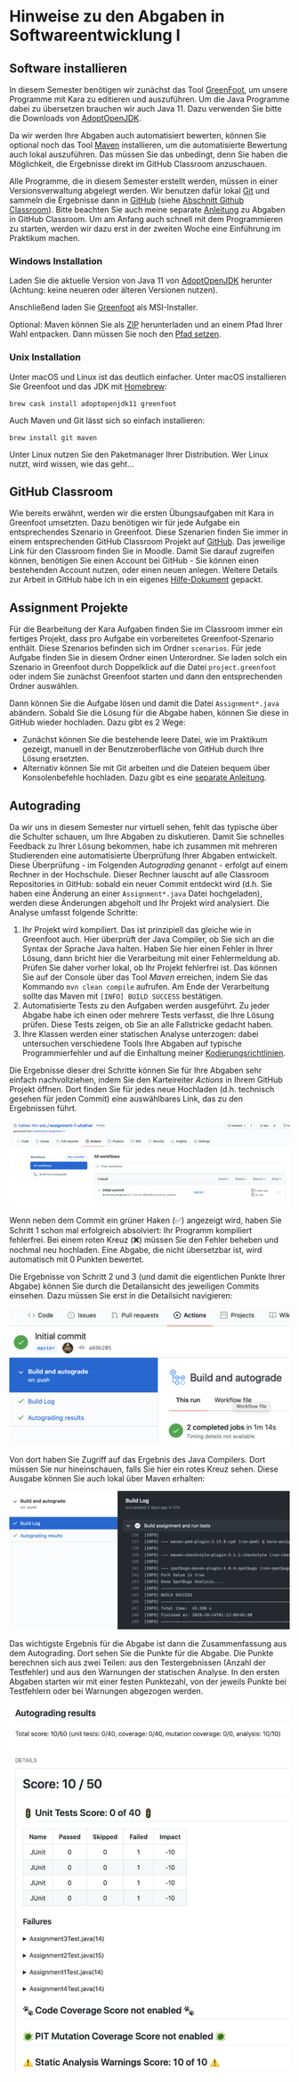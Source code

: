 # Hinweise zu den Abgaben in Softwareentwicklung I

## Software installieren

In diesem Semester benötigen wir zunächst das Tool [GreenFoot](https://www.greenfoot.org/download), 
um unsere Programme mit Kara zu editieren und auszuführen. Um die Java Programme dabei zu übersetzen brauchen wir auch
Java 11. Dazu verwenden Sie bitte die Downloads von [AdoptOpenJDK](https://adoptopenjdk.net).

Da wir werden Ihre Abgaben auch automatisiert bewerten, können Sie optional noch das Tool
[Maven](https://maven.apache.org/download.cgi) installieren, um die automatisierte Bewertung auch lokal auszuführen.
Das müssen Sie das  unbedingt, denn Sie haben die Möglichkeit, die Ergebnisse direkt im GitHub Classroom
anzuschauen.

Alle Programme, die in diesem Semester erstellt werden, müssen in einer Versionsverwaltung abgelegt werden.
Wir benutzen dafür lokal [Git](https://git-scm.com) und sammeln die Ergebnisse dann in [GitHub](https://github.com/)
(siehe [Abschnitt Github Classroom](#GitHub-classroom)).
Bitte beachten Sie auch meine separate
[Anleitung](https://github.com/uhafner/codingstyle/blob/master/doc/Arbeiten-mit-GitHub-Classroom.md)
zu Abgaben in GitHub Classroom. Um am Anfang auch schnell mit dem Programmieren zu starten, werden wir dazu erst
in der zweiten Woche eine Einführung im Praktikum machen.

### Windows Installation

Laden Sie die aktuelle Version von Java 11 von [AdoptOpenJDK](https://adoptopenjdk.net) herunter 
(Achtung: keine neueren oder älteren Versionen nutzen).

Anschließend laden Sie [Greenfoot](https://www.greenfoot.org/download) als MSI-Installer.

Optional: Maven können Sie als
[ZIP](https://ftp-stud.hs-esslingen.de/pub/Mirrors/ftp.apache.org/dist/maven/maven-3/3.6.3/binaries/apache-maven-3.6.3-bin.zip)
herunterladen und an einem Pfad Ihrer Wahl entpacken.
Dann müssen Sie noch den [Pfad setzen](https://mkyong.com/maven/how-to-install-maven-in-windows/).

### Unix Installation

Unter macOS und Linux ist das deutlich einfacher. Unter macOS installieren Sie Greenfoot und das JDK mit 
[Homebrew](https://brew.sh):

```shell script
brew cask install adoptopenjdk11 greenfoot
```

Auch Maven und Git lässt sich so einfach installieren:

```shell script
brew install git maven
```

Unter Linux nutzen Sie den Paketmanager Ihrer Distribution. Wer Linux nutzt, wird wissen, wie das geht...

## GitHub Classroom

Wie bereits erwähnt, werden wir die ersten Übungsaufgaben mit Kara in Greenfoot umsetzten. Dazu benötigen wir für
jede Aufgabe ein entsprechendes Szenario in Greenfoot. Diese Szenarien finden Sie immer in einem entsprechenden
GitHub Classroom Projekt auf [GitHub](https://github.com/). Das jeweilige Link für den Classroom finden Sie in Moodle.
Damit Sie darauf zugreifen können, benötigen Sie einen Account bei GitHub - Sie können einen bestehenden Account nutzen,
oder einen neuen anlegen. Weitere Details zur Arbeit in GitHub habe ich in
ein eigenes [Hilfe-Dokument](https://github.com/uhafner/codingstyle/blob/master/doc/Arbeiten-mit-GitHub-Classroom.md) gepackt.

## Assignment Projekte

Für die Bearbeitung der Kara Aufgaben finden Sie im Classroom immer ein fertiges Projekt, dass pro
Aufgabe ein vorbereitetes Greenfoot-Szenario enthält. Diese Szenarios befinden sich im Ordner `scenarios`.
Für jede Aufgabe finden Sie in diesem Ordner einen Unterordner. Sie laden solch ein Szenario in Greenfoot durch
Doppelklick auf die Datei `project.greenfoot` oder indem Sie zunächst Greenfoot starten und dann den entsprechenden
Ordner auswählen.

Dann können Sie die Aufgabe lösen und damit die Datei `Assignment*.java` abändern. Sobald Sie die Lösung für die Abgabe
haben, können Sie diese in GitHub wieder hochladen. Dazu gibt es 2 Wege:

- Zunächst können Sie die bestehende leere Datei, wie im Praktikum gezeigt, manuell in der Benutzeroberfläche von GitHub
durch Ihre Lösung ersetzten.
- Alternativ können Sie mit Git arbeiten und die Dateien bequem über Konsolenbefehle hochladen. Dazu gibt es eine
[separate Anleitung](https://github.com/uhafner/codingstyle/blob/master/doc/Arbeiten-mit-GitHub-Classroom.md).

## Autograding

Da wir uns in diesem Semester nur virtuell sehen, fehlt das typische über die Schulter schauen, um Ihre Abgaben zu
diskutieren. Damit Sie schnelles Feedback zu Ihrer Lösung bekommen, habe ich zusammen mit mehreren Studierenden
eine automatisierte Überprüfung Ihrer Abgaben entwickelt. Diese Überprüfung - im Folgenden *Autograding* genannt -
erfolgt auf einem Rechner in der Hochschule. Dieser Rechner lauscht auf alle Classroom Repositories in GitHub: sobald
ein neuer Commit entdeckt wird (d.h. Sie haben eine Änderung an einer `Assignment*.java` Datei hochgeladen), werden
diese Änderungen abgeholt und Ihr Projekt wird analysiert. Die Analyse umfasst folgende Schritte:

1. Ihr Projekt wird kompiliert. Das ist prinzipiell das gleiche wie in Greenfoot auch. Hier überprüft der Java Compiler,
ob Sie sich an die Syntax der Sprache Java halten. Haben Sie hier einen Fehler in Ihrer Lösung, dann bricht hier die
Verarbeitung mit einer Fehlermeldung ab. Prüfen Sie daher vorher lokal, ob Ihr Projekt fehlerfrei ist. Das können Sie
auf der Console über das Tool *Maven* erreichen, indem Sie das Kommando `mvn clean compile` aufrufen. Am Ende der
Verarbeitung sollte das Maven mit `[INFO] BUILD SUCCESS` bestätigen.
2. Automatisierte Tests zu den Aufgaben werden ausgeführt. Zu jeder Abgabe habe ich einen oder mehrere Tests verfasst,
die Ihre Lösung prüfen. Diese Tests zeigen, ob Sie an alle Fallstricke gedacht haben. 
3. Ihre Klassen werden einer statischen Analyse unterzogen: dabei untersuchen verschiedene Tools Ihre Abgaben auf
typische Programmierfehler und auf die Einhaltung meiner [Kodierungsrichtlinien](https://github.com/uhafner/codingstyle).
 
Die Ergebnisse dieser drei Schritte können Sie für Ihre Abgaben sehr einfach nachvollziehen, indem Sie den Karteireiter
*Actions* in Ihrem GitHub Projekt öffnen. Dort finden Sie für jedes neue Hochladen (d.h. technisch gesehen für
jeden Commit) eine auswählbares Link, das zu den Ergebnissen führt.
    
![Actions Summary](images/actions-overview.png)

Wenn neben dem Commit ein grüner Haken (✅) angezeigt wird, haben Sie Schritt 1 schon mal erfolgreich absolviert: Ihr Programm
kompiliert fehlerfrei. Bei einem roten Kreuz (❌) müssen Sie den Fehler beheben und nochmal neu hochladen. Eine Abgabe, die nicht
übersetzbar ist, wird automatisch mit 0 Punkten bewertet. 

Die Ergebnisse von Schritt 2 und 3 (und damit die eigentlichen Punkte Ihrer Abgabe) können Sie durch die Detailansicht
des jeweiligen Commits einsehen. Dazu müssen Sie erst in die Detailsicht navigieren:

![Actions Details](images/actions-details.png)

Von dort haben Sie Zugriff auf das Ergebnis des Java Compilers. Dort müssen Sie nur hineinschauen, falls Sie hier 
ein rotes Kreuz sehen. Diese Ausgabe können Sie auch lokal über Maven erhalten:

![Compiler Build Log](images/actions-buildlog.png)

Das wichtigste Ergebnis für die Abgabe ist dann die Zusammenfassung aus dem Autograding. Dort sehen Sie die Punkte für
die Abgabe. Die Punkte berechnen sich aus zwei Teilen: aus den Testergebnissen (Anzahl der Testfehler) und
aus den Warnungen der statischen Analyse. In den ersten Abgaben starten wir mit einer festen Punktezahl, von der
jeweils Punkte bei Testfehlern oder bei Warnungen abgezogen werden.  

![Test and Analysis Results](images/actions-autograding.png)


 

